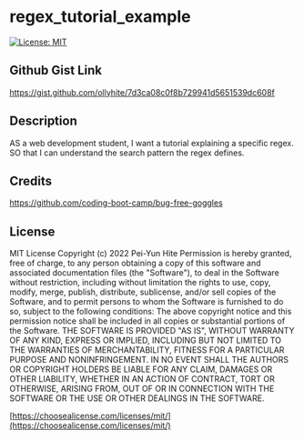 # regex_tutorial_example

[![License: MIT](https://img.shields.io/badge/License-MIT-yellow.svg)](https://opensource.org/licenses/MIT)

## Github Gist Link

https://gist.github.com/ollyhite/7d3ca08c0f8b729941d5651539dc608f

## Description

AS a web development student, I want a tutorial explaining a specific regex. SO that I can understand the search pattern the regex defines.

## Credits

https://github.com/coding-boot-camp/bug-free-goggles

## License

MIT License
Copyright (c) 2022 Pei-Yun Hite
Permission is hereby granted, free of charge, to any person obtaining a copy of this software and associated documentation files (the "Software"), to deal in the Software without restriction, including without limitation the rights to use, copy, modify, merge, publish, distribute, sublicense, and/or sell copies of the Software, and to permit persons to whom the Software is furnished to do so, subject to the following conditions:
The above copyright notice and this permission notice shall be included in all copies or substantial portions of the Software.
THE SOFTWARE IS PROVIDED "AS IS", WITHOUT WARRANTY OF ANY KIND, EXPRESS OR IMPLIED, INCLUDING BUT NOT LIMITED TO THE WARRANTIES OF MERCHANTABILITY, FITNESS FOR A PARTICULAR PURPOSE AND NONINFRINGEMENT. IN NO EVENT SHALL THE AUTHORS OR COPYRIGHT HOLDERS BE LIABLE FOR ANY CLAIM, DAMAGES OR OTHER LIABILITY, WHETHER IN AN ACTION OF CONTRACT, TORT OR OTHERWISE, ARISING FROM, OUT OF OR IN CONNECTION WITH THE SOFTWARE OR THE USE OR OTHER DEALINGS IN THE SOFTWARE.

[https://choosealicense.com/licenses/mit/](https://choosealicense.com/licenses/mit/)
